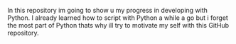 In this repository im going to show u my progress in developing with Python.
I already learned how to script with Python a while a go but i forget the most part of Python
thats why ill try to motivate my self with this GitHub repository.
